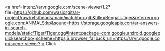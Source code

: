 <a href=intent://arvr.google.com/scene-viewer/1.2?file=https://github.com/wasiongit/ar-project/raw/refs/heads/main/matchbox.glb&title=Bengali+tiger&referrer=google.com:ANIMALS:kp&sound=https://storage.googleapis.com/ar-answers-in-search-models/static/Tiger/Tiger.ogg#Intent;package=com.google.android.googlequicksearchbox;scheme=https;S.browser_fallback_url=https://arvr.google.com/scene-viewer?;>
    Click</a>